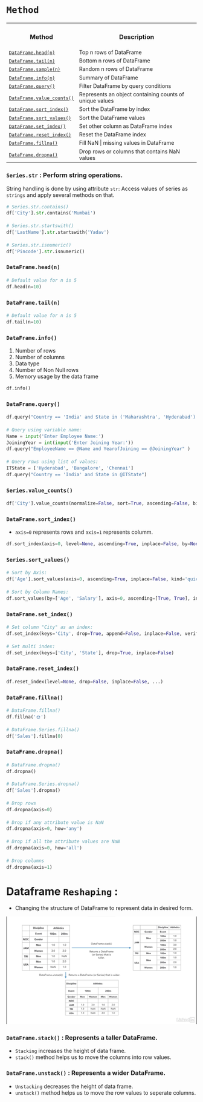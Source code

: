 # `Method`

<table>
      <tr><th><h3>Method</h3></th><th><h3>Description</h3></th></tr>
      <tr><td><a href=#head><code>DataFrame.head(n)</code></a></td><td>Top n rows of DataFrame</td></tr>
      <tr><td><a href=#tail><code>DataFrame.tail(n)</code></a></td><td>Bottom n rows of DataFrame</td></tr>
      <tr><td><a href=#sample><code>DataFrame.sample(n)</code></a></td><td>Random n rows of DataFrame</td></tr>
      <tr><td><a href=#info><code>DataFrame.info(n)</code></a></td><td>Summary of DataFrame</td></tr>
      <tr><td><a href=#query><code>DataFrame.query()</code></a></td><td>Filter DataFrame by query conditions</td></tr>
      <tr><td><a href=#count><code>DataFrame.value_counts()</code></a></td><td>Represents an object containing counts of unique values</td></tr>      
      <tr><td><a href=#index><code>DataFrame.sort_index()</code></a></td><td>Sort the DataFrame by index</td></tr>
      <tr><td><a href=#value><code>DataFrame.sort_values()</code></a></td><td>Sort the DataFrame values</td></tr>
      <tr><td><a href=#set><code>DataFrame.set_index()</code></a></td><td>Set other column as DataFrame index</td></tr>            
      <tr><td><a href=#reset><code>DataFrame.reset_index()</code></a></td><td>Reset the DataFrame index</td></tr>     
      <tr><td><a href=#fillna><code>DataFrame.fillna()</code></a></td><td>Fill NaN | missing values in DataFrame</td></tr>     
      <tr><td><a href=#dropna><code>DataFrame.dropna()</code></a></td><td>Drop rows or columns that contains NaN values</td></tr>     
      
</table>

### `Series.str` : Perform string operations.

String handling is done by using attribute `str`: Access values of series as `strings` and apply several methods on that.

```python
# Series.str.contains()
df['City'].str.contains('Mumbai')

# Series.str.startswith()
df['LastName'].str.startswith('Yadav')

# Series.str.isnumeric()
df['Pincode'].str.isnumeric()
```          

### `DataFrame.head(n)` 

```python
# Default value for n is 5
df.head(n=10)
```          

### `DataFrame.tail(n)` 

```python
# Default value for n is 5
df.tail(n=10)
```          

### `DataFrame.info()` 

1. Number of rows
2. Number of columns
3. Data type
4. Number of Non Null rows
5. Memory usage by the data frame

```python
df.info()
```                 

### `DataFrame.query()` 

```python
df.query("Country == 'India' and State in ('Maharashtra', 'Hyderabad') and Year > 2021")

# Query using variable name:
Name = input('Enter Employee Name:')
JoiningYear = int(input('Enter Joining Year:'))
df.query("EmployeeName == @Name and YearofJoining == @JoiningYear" )

# Query rows using list of values:
ITState = ['Hyderabad', 'Bangalore', 'Chennai']
df.query("Country == 'India' and State in @ITState")
```

### `Series.value_counts()` 

```python
df['City'].value_counts(normalize=False, sort=True, ascending=False, bins=None, dropna=True)
```            

### `DataFrame.sort_index()` 

- `axis=0` represents rows and `axis=1` represents columm.

```python
df.sort_index(axis=0, level=None, ascending=True, inplace=False, by=None)
```

### `Series.sort_values()` 

```python   
# Sort by Axis:
df['Age'].sort_values(axis=0, ascending=True, inplace=False, kind='quicksort', na_position='last')

# Sort by Column Names:
df.sort_values(by=['Age', 'Salary'], axis=0, ascending=[True, True], inplace=False, kind='quicksort', na_position='last')
```  

### `DataFrame.set_index()` 

```python
# Set column "City" as an index:
df.set_index(keys='City', drop=True, append=False, inplace=False, verify_integrity=False)

# Set multi index:
df.set_index(keys=['City', 'State'], drop=True, inplace=False)
```

### `DataFrame.reset_index()` 

```python
df.reset_index(level=None, drop=False, inplace=False, ...)
```

### `DataFrame.fillna()` 

```python
# DataFrame.fillna()
df.fillna('🌞')

# DataFrame.Series.fillna()
df['Sales'].fillna(0)
```

### `DataFrame.dropna()` 

```python
# DataFrame.dropna()
df.dropna()

# DataFrame.Series.dropna()
df['Sales'].dropna()

# Drop rows
df.dropna(axis=0)

# Drop if any attribute value is NaN
df.dropna(axis=0, how='any')

# Drop if all the attribute values are NaN
df.dropna(axis=0, how='all')

# Drop columns
df.dropna(axis=1)
```

# Dataframe `Reshaping` : 

- Changing the structure of DataFrame to represent data in desired form.

![Stack and Unstack](Images/Reshaping.png)

### `DataFrame.stack()` : Represents a taller DataFrame. 

- `Stacking` increases the height of data frame.
- `stack()` method helps us to move the columns into row values.

### `DataFrame.unstack()` : Represents a wider DataFrame.

- `Unstacking` decreases the height of data frame.
- `unstack()` method helps us to move the row values to seperate columns. 
